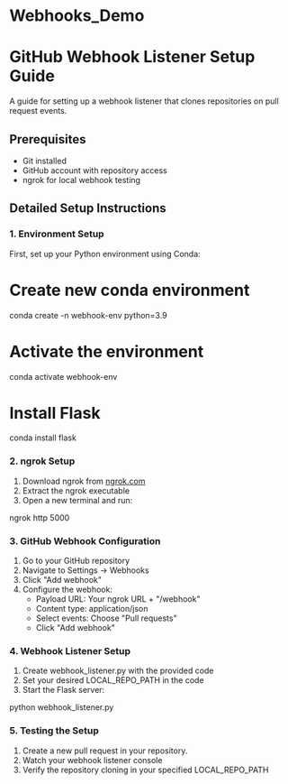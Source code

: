# Webhooks_Demo

# GitHub Webhook Listener Setup Guide

A guide for setting up a webhook listener that clones repositories on pull request events.

## Prerequisites
- Git installed
- GitHub account with repository access
- ngrok for local webhook testing

## Detailed Setup Instructions

### 1. Environment Setup
First, set up your Python environment using Conda:

# Create new conda environment
conda create -n webhook-env python=3.9

# Activate the environment
conda activate webhook-env

# Install Flask
conda install flask

### 2. ngrok Setup
1. Download ngrok from [ngrok.com](https://ngrok.com)
2. Extract the ngrok executable
3. Open a new terminal and run:

ngrok http 5000

### 3. GitHub Webhook Configuration
1. Go to your GitHub repository
2. Navigate to Settings → Webhooks
3. Click "Add webhook"
4. Configure the webhook:
   - Payload URL: Your ngrok URL + "/webhook"
   - Content type: application/json
   - Select events: Choose "Pull requests"
   - Click "Add webhook"

### 4. Webhook Listener Setup
1. Create webhook_listener.py with the provided code
2. Set your desired LOCAL_REPO_PATH in the code
3. Start the Flask server:

python webhook_listener.py

### 5. Testing the Setup
1. Create a new pull request in your repository.
2. Watch your webhook listener console
3. Verify the repository cloning in your specified LOCAL_REPO_PATH

